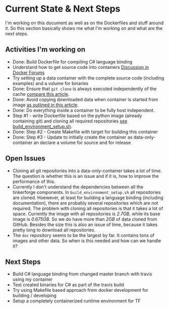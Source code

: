 # Current State & Next Steps

I'm working on this document as well as on the Dockerfiles and stuff around it. So this section basically shows me what I'm working on and what are the next steps.

## Activities I'm working on

-	Done: Build Dockerfile for compiling C# language binding
-	Understand how to get source code into containers [Discussion in Docker Forums](https://forums.docker.com/t/best-practices-for-getting-code-into-a-container-git-clone-vs-copy-vs-data-container/4077)
-	Try setting up a data container with the complete source code (including examples) and a volume for binaries
 -	Done: Ensure that `git clone` is always executed independently of the cache [compare this article](http://thenewstack.io/understanding-the-docker-cache-for-faster-builds/).
 -	Done: Avoid copying downloaded data when container is started from image [as outlined in this article](https://jpetazzo.github.io/2015/01/19/dockerfile-and-data-in-volumes/).
 -	Done: Do everything inside a container to be fully host independent.
 -	Step #1 - write Dockerfile based on the python image (already containing git) and cloning all required repositories [see build_environment_setup.sh](https://github.com/Tinkerforge/generators/blob/master/build_environment_setup.sh).
 -	Done: Step #2 - Create Makefile with target for building this container
 -	Done: Step #3 - Update to initially create the container as data-only-container an declare a volume for source and for release

## Open Issues

-	Cloning all git repositories into a data-only-container takes a lot of time. The question is whether this is an issue and if it is, how to improve the performance of this.
-	Currently I don't understand the dependencies between all the tinkerforge components. In `build_environment_setup.sh` all repositories are cloned. Hoewever, at least for building a language binding (including documentation), there are probably several repositories which are not required. The problem with cloning all repositories is that it takes a lot of space. Currently the image with all repositories is *2.7GB*, while its base image is *0.675GB*. So we do have more than *2GB* of data cloned from GitHub. Besides the size this is also an issue of time, because it takes pretty long to download all repositories.
 -	The `doc` repository seems to be the largest by far. It contains tons of images and other data. So when is this needed and how can we handle it?

## Next Steps

-	Build C# language binding from changed master branch with travis using my container
-	Test created binaries for C# as part of the travis build
-	Try using Makefile based approach from docker development for building / developing
-	Setup a completely containerized runtime environment for TF

